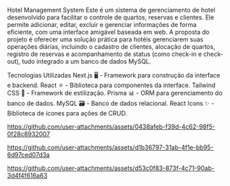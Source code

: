 Hotel Management System
Este é um sistema de gerenciamento de hotel desenvolvido para facilitar o controle de quartos, reservas e clientes. Ele permite adicionar, editar, excluir e gerenciar informações de forma eficiente, com uma interface amigável baseada em web.
A proposta do projeto é oferecer uma solução prática para hotéis gerenciarem suas operações diárias, incluindo o cadastro de clientes, alocação de quartos, registro de reservas e acompanhamento de status (como check-in e check-out), tudo integrado a um banco de dados MySQL.

Tecnologias Utilizadas
Next.js 🖥️ - Framework para construção da interface e backend.
React ⚛️ - Biblioteca para componentes da interface.
Tailwind CSS 🎨 - Framework de estilização.
Prisma 📊 - ORM para gerenciamento do banco de dados.
MySQL 🗃️ - Banco de dados relacional.
React Icons ✨ - Biblioteca de ícones para ações de CRUD.

https://github.com/user-attachments/assets/0438afeb-f39d-4c62-98f5-0f28c8932007



https://github.com/user-attachments/assets/d1b36797-31ab-4f1e-bb95-6d97ced07d3a



https://github.com/user-attachments/assets/d53c0f83-873f-4c71-90ab-3d4f4f616a63



